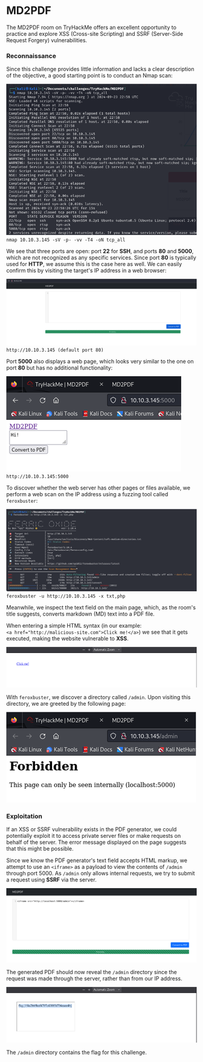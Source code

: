 # MD2PDF

The MD2PDF room on TryHackMe offers an excellent opportunity to practice and explore XSS (Cross-site Scripting) and SSRF (Server-Side Request Forgery) vulnerabilities.

### Reconnaissance

Since this challenge provides little information and lacks a clear description of the objective, a good starting point is to conduct an Nmap scan: 

![Nmap Scan](images/md2-1.png)
`nmap 10.10.3.145 -sV -p- -vv -T4 -oN tcp_all`


We see that three ports are open: port **22** for **SSH**, and ports **80** and **5000**, which are not recognized as any specific services. Since port **80** is typically used for **HTTP**, we assume this is the case here as well. We can easily confirm this by visiting the target's IP address in a web browser: 

![Web page for port 80](images/md2-2.png)
`http://10.10.3.145 (default port 80)`


Port **5000** also displays a web page, which looks very similar to the one on port **80** but has no additional functionality:

![Web page for port 5000](images/md2-3.png)
`http://10.10.3.145:5000`


To discover whether the web server has other pages or files available, we perform a web scan on the IP address using a fuzzing tool called `feroxbuster`:

![Feroxbuster scan](images/md2-4.png)
`feroxbuster -u http://10.10.3.145 -x txt,php`


Meanwhile, we inspect the text field on the main page, which, as the room's title suggests, converts markdown (MD) text into a PDF file.

When entering a simple HTML syntax (in our example:  
`<a href="http://malicious-site.com">Click me!</a>`) we see that it gets executed, making the website vulnerable to **XSS**.

![XSS payload example with anchor link](images/md2-5.png)


With `feroxbuster`, we discover a directory called `/admin`. Upon visiting this directory, we are greeted by the following page: 

![Admin page discovery](images/md2-6.png)

### Exploitation

If an XSS or SSRF vulnerability exists in the PDF generator, we could potentially exploit it to access private server files or make requests on behalf of the server. The error message displayed on the page suggests that this might be possible.

Since we know the PDF generator's text field accepts HTML markup, we attempt to use an `<iframe>` as a payload to view the contents of `/admin` through port 5000. As `/admin` only allows internal requests, we try to submit a request using **SSRF** via the server.

![Attempted SSRF payload](images/md2-7.png)


The generated PDF should now reveal the `/admin` directory since the request was made through the server, rather than from our IP address.

![Generated PDF showing /admin directory contents](images/md2-8.png)

The `/admin` directory contains the flag for this challenge.


